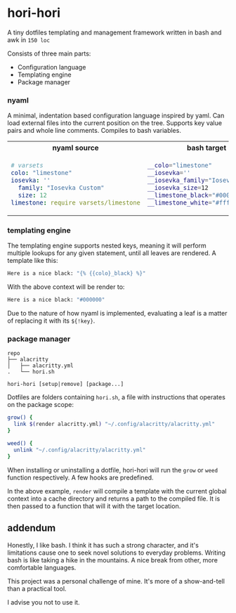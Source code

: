 # hori-hori

A tiny dotfiles templating and management framework written in bash and awk in `150 loc`

Consists of three main parts:
- Configuration language
- Templating engine
- Package manager

### nyaml
A minimal, indentation based configuration language inspired by yaml. Can load external files into the current position on the tree. Supports key value pairs and whole line comments. Compiles to bash variables.

<table>
<tr>
<th align="center">
nyaml source
</th>
<th align="center">
bash target
</th>
</tr>
<tr>
<td>

```yaml
# varsets
colo: "limestone"
iosevka: ''
  family: "Iosevka Custom"
  size: 12
limestone: require varsets/limestone
```

</td>
<td>

```bash
__colo="limestone"
__iosevka=''
__iosevka_family="Iosevka Custom"
__iosevka_size=12
__limestone_black="#000000"
__limestone_white="#ffffff"
```

</td>
</tr>
</table>

### templating engine

The templating engine supports nested keys, meaning it will perform multiple lookups for any given statement, until all leaves are rendered. A template like this:

```bash
Here is a nice black: "{% {{colo}_black} %}"
```
With the above context will be render to:
```bash
Here is a nice black: "#000000"
```

Due to the nature of how nyaml is implemented, evaluating a leaf is a matter of replacing it with its `${!key}`.

### package manager

```
repo
├── alacritty
│   ├── alacritty.yml
.   └── hori.sh
```
```
hori-hori [setup|remove] [package...]
```

Dotfiles are folders containing `hori.sh`, a file with instructions that operates on the package scope:
```bash
grow() {
  link $(render alacritty.yml) "~/.config/alacritty/alacritty.yml"
}

weed() {
  unlink "~/.config/alacritty/alacritty.yml"
}
```

When installing or uninstalling a dotfile, hori-hori will run the `grow` or `weed` function respectively. A few hooks are predefined.

In the above example, `render` will compile a template with the current global context into a cache directory and returns a path to the compiled file. It is then passed to a function that will it with the target location.

## addendum

Honestly, I like bash. I think it has such a strong character, and it's limitations cause one to seek novel solutions to everyday problems. Writing bash is like taking a hike in the mountains. A nice break from other, more comfortable languages.

This project was a personal challenge of mine. It's more of a show-and-tell than a practical tool.

I advise you not to use it.
